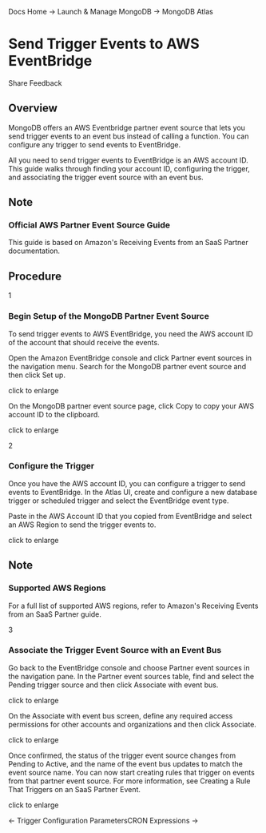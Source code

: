 Docs Home → Launch & Manage MongoDB → MongoDB Atlas

# Send Trigger Events to AWS EventBridge

Share Feedback

## Overview

MongoDB offers an AWS Eventbridge partner event source that lets you send
trigger events to an event bus instead of calling a function. You can
configure any trigger to send events to EventBridge.

All you need to send trigger events to EventBridge is an AWS account ID. This
guide walks through finding your account ID, configuring the trigger, and
associating the trigger event source with an event bus.

## Note

### Official AWS Partner Event Source Guide

This guide is based on Amazon's Receiving Events from an SaaS Partner
documentation.

## Procedure

1

### Begin Setup of the MongoDB Partner Event Source

To send trigger events to AWS EventBridge, you need the AWS account ID of the
account that should receive the events.

Open the Amazon EventBridge console and click Partner event sources in the
navigation menu. Search for the MongoDB partner event source and then click
Set up.

click to enlarge

On the MongoDB partner event source page, click Copy to copy your AWS account
ID to the clipboard.

click to enlarge

2

### Configure the Trigger

Once you have the AWS account ID, you can configure a trigger to send events
to EventBridge. In the Atlas UI, create and configure a new database trigger
or scheduled trigger and select the EventBridge event type.

Paste in the AWS Account ID that you copied from EventBridge and select an AWS
Region to send the trigger events to.

click to enlarge

## Note

### Supported AWS Regions

For a full list of supported AWS regions, refer to Amazon's Receiving Events
from an SaaS Partner guide.

3

### Associate the Trigger Event Source with an Event Bus

Go back to the EventBridge console and choose Partner event sources in the
navigation pane. In the Partner event sources table, find and select the
Pending trigger source and then click Associate with event bus.

click to enlarge

On the Associate with event bus screen, define any required access permissions
for other accounts and organizations and then click Associate.

click to enlarge

Once confirmed, the status of the trigger event source changes from Pending to
Active, and the name of the event bus updates to match the event source name.
You can now start creating rules that trigger on events from that partner
event source. For more information, see Creating a Rule That Triggers on an
SaaS Partner Event.

click to enlarge

← Trigger Configuration ParametersCRON Expressions →

